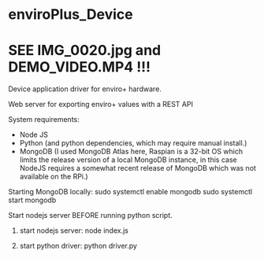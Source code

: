 # enviroPlus_Device

# SEE IMG_0020.jpg and DEMO_VIDEO.MP4 !!!

Device application driver for enviro+ hardware.

Web server for exporting enviro+ values with a REST API


System requirements:
- Node JS
- Python (and python dependencies, which may require manual install.)
- MongoDB (I used MongoDB Atlas here, Raspian is a 32-bit OS which limits the release version of a local MongoDB instance, in this case NodeJS requires a somewhat recent release of MongoDB which was not available on the RPi.)


Starting MongoDB locally: 
sudo systemctl enable mongodb
sudo systemctl start mongodb

Start nodejs server BEFORE running python script.

1) start nodejs server:
node index.js

2) start python driver:
python driver.py
